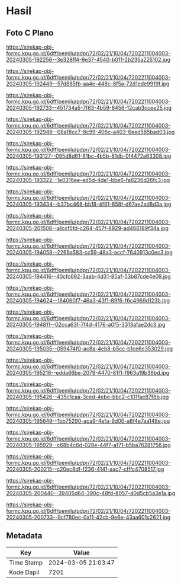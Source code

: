 # Hasil

## Foto C Plano

https://sirekap-obj-formc.kpu.go.id/6dff/pemilu/pdpr/72/02/21/10/04/7202211004003-20240305-192256--3e328ff4-9e37-4540-b011-2b235a225102.jpg

https://sirekap-obj-formc.kpu.go.id/6dff/pemilu/pdpr/72/02/21/10/04/7202211004003-20240305-192449--57d885fb-aa4e-448c-8f5a-72d1ede9919f.jpg

https://sirekap-obj-formc.kpu.go.id/6dff/pemilu/pdpr/72/02/21/10/04/7202211004003-20240305-192733--451734a5-7f63-4b59-8456-12cab3ccee25.jpg

https://sirekap-obj-formc.kpu.go.id/6dff/pemilu/pdpr/72/02/21/10/04/7202211004003-20240305-192946--08a18cc7-8c99-406c-a403-6eed565bad03.jpg

https://sirekap-obj-formc.kpu.go.id/6dff/pemilu/pdpr/72/02/21/10/04/7202211004003-20240305-193127--095d8d61-81bc-4b5b-81db-0f4472a63308.jpg

https://sirekap-obj-formc.kpu.go.id/6dff/pemilu/pdpr/72/02/21/10/04/7202211004003-20240305-193322--1e0316ee-ed5d-4de1-bbe6-fa6236d26fc3.jpg

https://sirekap-obj-formc.kpu.go.id/6dff/pemilu/pdpr/72/02/21/10/04/7202211004003-20240305-193434--b37bc468-bb18-4f91-858f-d67ae2ad8d3a.jpg

https://sirekap-obj-formc.kpu.go.id/6dff/pemilu/pdpr/72/02/21/10/04/7202211004003-20240305-201508--a1ccf5fd-c264-457f-8929-ad466189f34a.jpg

https://sirekap-obj-formc.kpu.go.id/6dff/pemilu/pdpr/72/02/21/10/04/7202211004003-20240305-194058--2268a583-cc59-48a3-accf-7640913c0ec3.jpg

https://sirekap-obj-formc.kpu.go.id/6dff/pemilu/pdpr/72/02/21/10/04/7202211004003-20240305-194416--40cfc692-3aab-4d31-85af-53b87cde4e09.jpg

https://sirekap-obj-formc.kpu.go.id/6dff/pemilu/pdpr/72/02/21/10/04/7202211004003-20240305-194624--184060f7-46a3-43f1-89f6-f6c4969d123b.jpg

https://sirekap-obj-formc.kpu.go.id/6dff/pemilu/pdpr/72/02/21/10/04/7202211004003-20240305-194811--02cca63f-7f4d-4176-a0f5-3313afae2dc3.jpg

https://sirekap-obj-formc.kpu.go.id/6dff/pemilu/pdpr/72/02/21/10/04/7202211004003-20240305-195035--059474f0-ac8a-4eb8-b5cc-b1ce6e353029.jpg

https://sirekap-obj-formc.kpu.go.id/6dff/pemilu/pdpr/72/02/21/10/04/7202211004003-20240305-195216--edda66be-2079-4470-81f1-f963a19b39bd.jpg

https://sirekap-obj-formc.kpu.go.id/6dff/pemilu/pdpr/72/02/21/10/04/7202211004003-20240305-195426--435c1caa-3ced-4ebe-bbc2-c101fae87f8b.jpg

https://sirekap-obj-formc.kpu.go.id/6dff/pemilu/pdpr/72/02/21/10/04/7202211004003-20240305-195649--1bb75290-aca9-4efa-9d00-a8f4e7aa148e.jpg

https://sirekap-obj-formc.kpu.go.id/6dff/pemilu/pdpr/72/02/21/10/04/7202211004003-20240305-195929--c68b4c6d-028e-44f7-a171-b5ba76281758.jpg

https://sirekap-obj-formc.kpu.go.id/6dff/pemilu/pdpr/72/02/21/10/04/7202211004003-20240305-200215--c20ec8df-f236-4141-aac7-cfffc4708517.jpg

https://sirekap-obj-formc.kpu.go.id/6dff/pemilu/pdpr/72/02/21/10/04/7202211004003-20240305-200440--39405d64-390c-48fd-8057-d0d5cb5a3e1a.jpg

https://sirekap-obj-formc.kpu.go.id/6dff/pemilu/pdpr/72/02/21/10/04/7202211004003-20240305-200733--9cf780ec-0a11-42cb-9e6e-43aa601c2621.jpg


## Metadata

| Key        | Value               |
| ---------- | ------------------- |
| Time Stamp | 2024-03-05 21:03:47 |
| Kode Dapil | 7201                |



